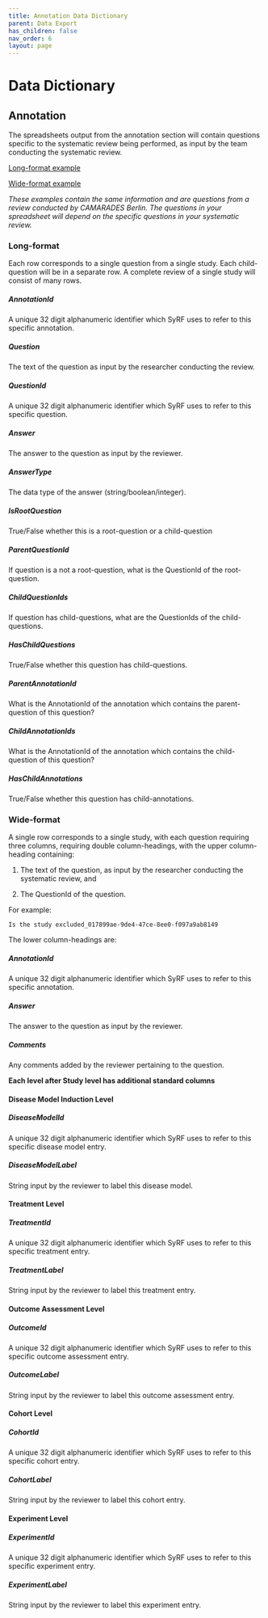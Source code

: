 ```yaml
---
title: Annotation Data Dictionary
parent: Data Export
has_children: false
nav_order: 6
layout: page
---
```


# Data Dictionary 

## Annotation

The spreadsheets output from the annotation section will contain questions specific to the systematic review being performed, as input by the team conducting the systematic review. 

[Long-format example](./spreadsheet_templates/annotation_data-extraction-stage_study-level_long-format_example.csv)

[Wide-format example](./spreadsheet_templates/annotation_data-extraction-stage_study-level_wide-format_example.csv)

_These examples contain the same information and are questions from a review conducted by CAMARADES Berlin. The questions in your spreadsheet will depend on the specific questions in your systematic review._

### Long-format

Each row corresponds to a single question from a single study. Each child-question will be in a separate row. A complete review of a single study will consist of many rows. 

##### AnnotationId

A unique 32 digit alphanumeric identifier which SyRF uses to refer to this specific annotation.

##### Question

The text of the question as input by the researcher conducting the review.

##### QuestionId

A unique 32 digit alphanumeric identifier which SyRF uses to refer to this specific question.

##### Answer

The answer to the question as input by the reviewer.

##### AnswerType

The data type of the answer (string/boolean/integer). 

<!---##### Reconciled
...--->

##### IsRootQuestion

True/False whether this is a root-question or a child-question

##### ParentQuestionId

If question is a not a root-question, what is the QuestionId of the root-question.

##### ChildQuestionIds

If question has child-questions, what are the QuestionIds of the child-questions. 

##### HasChildQuestions

True/False whether this question has child-questions.

##### ParentAnnotationId

What is the AnnotationId of the annotation which contains the parent-question of this question?

##### ChildAnnotationIds

What is the AnnotationId of the annotation which contains the child-question of this question?

##### HasChildAnnotations

True/False whether this question has child-annotations.

### Wide-format

A single row corresponds to a single study, with each question requiring three columns, requiring double column-headings, with the upper column-heading containing:

1. The text of the question, as input by the researcher conducting the systematic review, and

2. The QuestionId of the question.

For example: 

    Is the study excluded_017899ae-9de4-47ce-8ee0-f097a9ab8149

The lower column-headings are:

##### AnnotationId

A unique 32 digit alphanumeric identifier which SyRF uses to refer to this specific annotation.

##### Answer

The answer to the question as input by the reviewer.

##### Comments

Any comments added by the reviewer pertaining to the question.


**Each level after Study level has additional standard columns**

#### Disease Model Induction Level

##### DiseaseModelId

A unique 32 digit alphanumeric identifier which SyRF uses to refer to this specific disease model entry.

##### DiseaseModelLabel

String input by the reviewer to label this disease model.

#### Treatment Level

##### TreatmentId

A unique 32 digit alphanumeric identifier which SyRF uses to refer to this specific treatment entry.

##### TreatmentLabel

String input by the reviewer to label this treatment entry.

#### Outcome Assessment Level

##### OutcomeId	

A unique 32 digit alphanumeric identifier which SyRF uses to refer to this specific outcome assessment entry.

##### OutcomeLabel

String input by the reviewer to label this outcome assessment entry.

#### Cohort Level

##### CohortId

A unique 32 digit alphanumeric identifier which SyRF uses to refer to this specific cohort entry.

##### CohortLabel

String input by the reviewer to label this cohort entry.

#### Experiment Level

##### ExperimentId

A unique 32 digit alphanumeric identifier which SyRF uses to refer to this specific experiment entry.

##### ExperimentLabel

String input by the reviewer to label this experiment entry.

